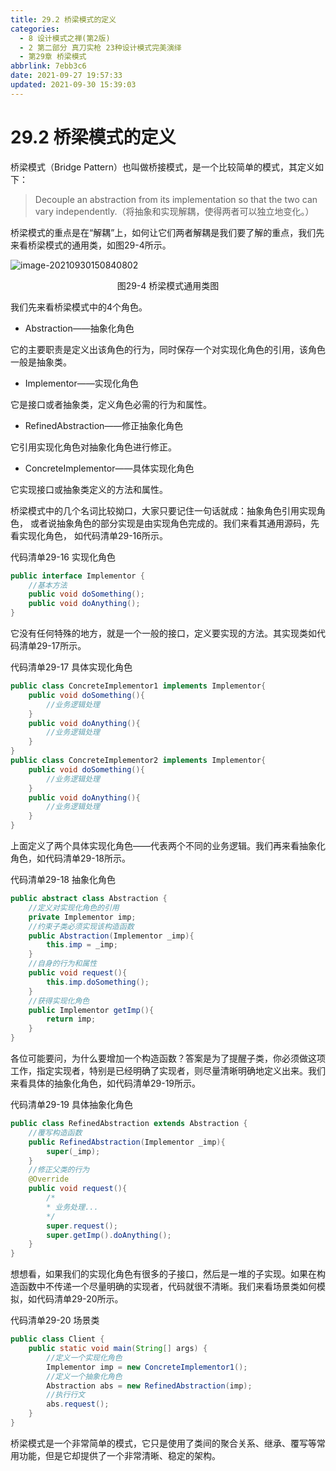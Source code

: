 ```yaml
---
title: 29.2 桥梁模式的定义
categories:
  - 8 设计模式之禅(第2版)
  - 2 第二部分 真刀实枪 23种设计模式完美演绎
  - 第29章 桥梁模式
abbrlink: 7ebb3c6
date: 2021-09-27 19:57:33
updated: 2021-09-30 15:39:03
---
```

# 29.2 桥梁模式的定义
桥梁模式（Bridge Pattern）也叫做桥接模式，是一个比较简单的模式，其定义如下： 
> Decouple an abstraction from its implementation so that the two can vary independently.（将抽象和实现解耦，使得两者可以独立地变化。）

桥梁模式的重点是在“解耦”上，如何让它们两者解耦是我们要了解的重点，我们先来看桥梁模式的通用类，如图29-4所示。

![image-20210930150840802](https://gitee.com/XiaoLan223/images/raw/master/Blog/Sum/20210930150840.png)
<center>图29-4 桥梁模式通用类图</center>

我们先来看桥梁模式中的4个角色。
- Abstraction——抽象化角色

它的主要职责是定义出该角色的行为，同时保存一个对实现化角色的引用，该角色一般是抽象类。
- Implementor——实现化角色

它是接口或者抽象类，定义角色必需的行为和属性。
- RefinedAbstraction——修正抽象化角色

它引用实现化角色对抽象化角色进行修正。
- ConcreteImplementor——具体实现化角色

它实现接口或抽象类定义的方法和属性。

桥梁模式中的几个名词比较拗口，大家只要记住一句话就成：抽象角色引用实现角色， 或者说抽象角色的部分实现是由实现角色完成的。我们来看其通用源码，先看实现化角色， 如代码清单29-16所示。

代码清单29-16 实现化角色
```java
public interface Implementor {
    //基本方法
    public void doSomething();
    public void doAnything();
}
```
它没有任何特殊的地方，就是一个一般的接口，定义要实现的方法。其实现类如代码清单29-17所示。

代码清单29-17 具体实现化角色
```java
public class ConcreteImplementor1 implements Implementor{
    public void doSomething(){
        //业务逻辑处理
    }
    public void doAnything(){
        //业务逻辑处理
    }
}
public class ConcreteImplementor2 implements Implementor{
    public void doSomething(){
        //业务逻辑处理
    }
    public void doAnything(){
        //业务逻辑处理
    }
}
```
上面定义了两个具体实现化角色——代表两个不同的业务逻辑。我们再来看抽象化角色，如代码清单29-18所示。

代码清单29-18 抽象化角色
```java
public abstract class Abstraction {
    //定义对实现化角色的引用
    private Implementor imp;
    //约束子类必须实现该构造函数
    public Abstraction(Implementor _imp){
        this.imp = _imp;
    }
    //自身的行为和属性
    public void request(){
        this.imp.doSomething();
    }
    //获得实现化角色
    public Implementor getImp(){
        return imp;
    }
}
```
各位可能要问，为什么要增加一个构造函数？答案是为了提醒子类，你必须做这项工作，指定实现者，特别是已经明确了实现者，则尽量清晰明确地定义出来。我们来看具体的抽象化角色，如代码清单29-19所示。

代码清单29-19 具体抽象化角色
```java
public class RefinedAbstraction extends Abstraction {
    //覆写构造函数
    public RefinedAbstraction(Implementor _imp){
        super(_imp);
    }
    //修正父类的行为
    @Override
    public void request(){
        /*
        * 业务处理... 
        */
        super.request();
        super.getImp().doAnything();
    }
}
```
想想看，如果我们的实现化角色有很多的子接口，然后是一堆的子实现。如果在构造函数中不传递一个尽量明确的实现者，代码就很不清晰。我们来看场景类如何模拟，如代码清单29-20所示。

代码清单29-20 场景类
```java
public class Client {
    public static void main(String[] args) {
        //定义一个实现化角色
        Implementor imp = new ConcreteImplementor1();
        //定义一个抽象化角色
        Abstraction abs = new RefinedAbstraction(imp);
        //执行行文
        abs.request();
    }
}
```
桥梁模式是一个非常简单的模式，它只是使用了类间的聚合关系、继承、覆写等常用功能，但是它却提供了一个非常清晰、稳定的架构。
